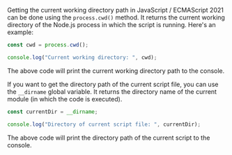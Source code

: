 Getting the current working directory path in JavaScript / ECMAScript 2021 can be done using the `process.cwd()` method. It returns the current working directory of the Node.js process in which the script is running. Here's an example:

```js
const cwd = process.cwd();

console.log("Current working directory: ", cwd);
```

The above code will print the current working directory path to the console.

If you want to get the directory path of the current script file, you can use the `__dirname` global variable. It returns the directory name of the current module (in which the code is executed).

```js
const currentDir = __dirname;

console.log("Directory of current script file: ", currentDir);
```

The above code will print the directory path of the current script to the console.